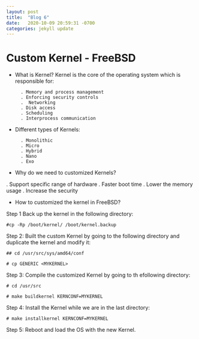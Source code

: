 ```yaml
---
layout: post
title:  "Blog 6"
date:   2020-10-09 20:59:31 -0700
categories: jekyll update
---
```



# Custom Kernel - FreeBSD

- What is Kernel?
    Kernel is the core of the operating system which is responsible for:

        . Memory and process management
        . Enforcing security controls
        .  Networking
        . Disk access
        . Scheduling
        . Interprocess communication

- Different types of Kernels:

        . Monolithic
        . Micro
        . Hybrid
        . Nano
        . Exo

- Why do we need to customized Kernels?

. Support specific range of hardware
. Faster boot time
. Lower the memory usage
. Increase the security

- How to customized the kernel in FreeBSD?

Step 1
    Back up the kernel in the following directory:

`#cp -Rp /boot/kernel/ /boot/kernel.backup`

Step 2:
    Built the custom Kernel by going to the following directory and duplicate the kernel and modify it:

`## cd /usr/src/sys/amd64/conf`

`# cp GENERIC <MYKERNEL>`

Step 3: 
    Compile the customized Kernel by going to th efollowing directory:

`# cd /usr/src`

`# make buildkernel KERNCONF=MYKERNEL`

Step 4:
    Install the Kernel while we are in the last directory:

`# make installkernel KERNCONF=MYKERNEL`

Step 5:
    Reboot and load the OS with the new Kernel. 
